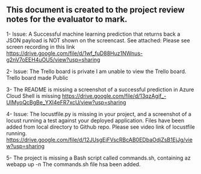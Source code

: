 ## This document is created to the project review notes for the evaluator to mark.

1- Issue: A Successful machine learning prediction that returns back a JSON payload is NOT shown on the screencast. See attached:
Please see screen recording in this link https://drive.google.com/file/d/1wf_fuD88Huz1NWnus-g2nV7oEEH4uOU5/view?usp=sharing

2- Issue: The Trello board is private I am unable to view the Trello board.
Trello board made Public

3- The README is missing a screenshot of a successful prediction in Azure Cloud Shell is missing
https://drive.google.com/file/d/13qzAgif_-UIMyoQcBgBe_YXl4eFR7xcU/view?usp=sharing

4- Issue: The locustfile.py is missing in your project, and a screenshot of a locust running a test against your deployed application.
Files have been added from local directory to Github repo. Please see video link of locustfile running. https://drive.google.com/file/d/12JUsgEiFVscRBcAB0EDbaOdjZsB1EjJg/view?usp=sharing

5- The project is missing a Bash script called commands.sh, containing az webapp up -n <your-appservice>
The commands.sh file hsa been added.
